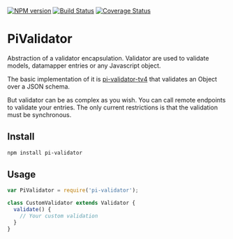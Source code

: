 [![NPM version](https://img.shields.io/npm/v/pi-validator.svg?style=flat-square)](https://www.npmjs.com/package/pi-validator)
[![Build Status](https://travis-ci.org/Picta-it/pi-validator.svg?branch=master)](https://travis-ci.org/juaniyyoo/pi-validator)
[![Coverage Status](https://coveralls.io/repos/Picta-it/pi-validator/badge.svg?branch=master&service=github)](https://coveralls.io/github/Picta-it/pi-model?branch=master)

# PiValidator

Abstraction of a validator encapsulation. Validator are used to validate models, datamapper entries or any Javascript object.

The basic implementation of it is [pi-validator-tv4](https://www.npmjs.com/package/pi-validator-tv4) that validates an Object over a JSON schema.

But validator can be as complex as you wish. You can call remote endpoints to validate your entries. The only current restrictions is that the validation must be synchronous.

## Install

```bash
npm install pi-validator
```

## Usage

```javascript
var PiValidator = require('pi-validator');

class CustomValidator extends Validator {
  validate() {
    // Your custom validation
  }
}
```

